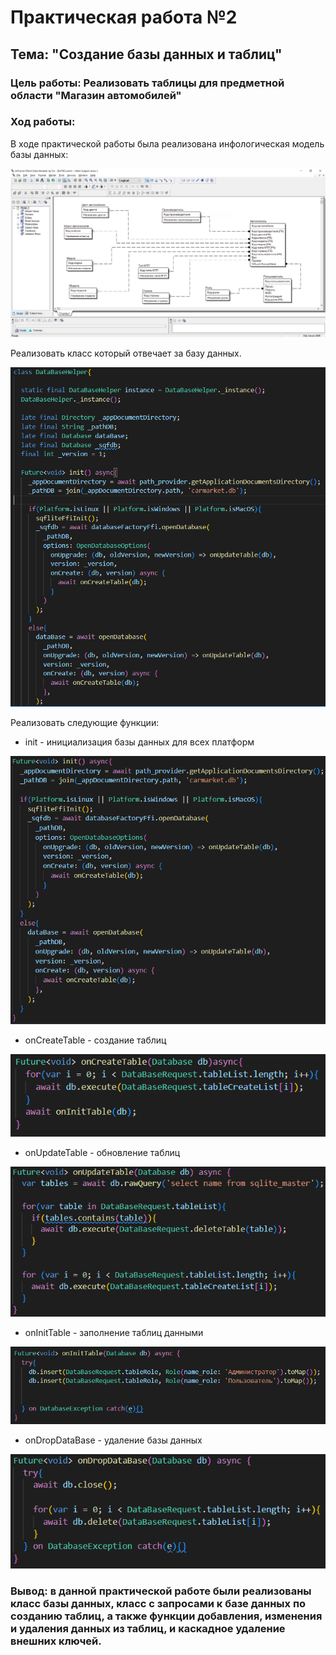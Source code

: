 # Практическая работа №2
## Тема: "Создание базы данных и таблиц"

### Цель работы: Реализовать таблицы для предметной области "Магазин автомобилей"
### Ход работы:
В ходе практической работы была реализована инфологическая модель базы данных:
<p align="center">
  <img src="/images/erwin_model.PNG"/>
</p>
Реализовать класс который отвечает за базу данных.
<p align="center">
  <img src="/images/dbClass.PNG"/>
</p>

Реализовать следующие функции:
- init - инициализация базы данных для всех платформ
<p align="center">
  <img src="/images/init.PNG"/>
</p>

- onCreateTable - создание таблиц
<p align="center">
  <img src="/images/onCreatTable.PNG"/>
</p>

- onUpdateTable - обновление таблиц
<p align="center">
  <img src="/images/onUpdateTable.PNG"/>
</p>

- onInitTable - заполнение таблиц данными
<p align="center">
  <img src="/images/onInitTable.PNG"/>
</p>

- onDropDataBase - удаление базы данных
<p align="center">
  <img src="/images/onDropDataBase.PNG"/>
</p>

### Вывод: в данной практической работе были реализованы класс базы данных, класс с запросами к базе данных по созданию таблиц, а также функции добавления, изменения и удаления данных из таблиц, и каскадное удаление внешних ключей.

